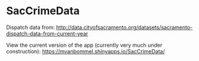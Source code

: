# SacCrimeData

Dispatch data from: http://data.cityofsacramento.org/datasets/sacramento-dispatch-data-from-current-year

View the current version of the app (currently very much under construction):
https://mvanbommel.shinyapps.io/SacCrimeData/
